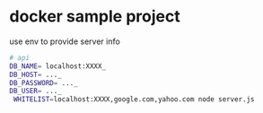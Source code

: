 # docker sample project
use env to provide server info
```sh
# api
DB_NAME= localhost:XXXX_
DB_HOST= ..._
DB_PASSWORD= ..._
DB_USER= ..._
 WHITELIST=localhost:XXXX,google.com,yahoo.com node server.js


```
